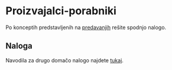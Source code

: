 # Proizvajalci-porabniki

Po konceptih predstavljenih na [predavanjih](predavanja/08-sinhronizacija-3/sinhronizacija-3.md) rešite spodnjo nalogo.

## Naloga

Navodila za drugo domačo nalogo najdete [tukaj](../naloga-2/naloga-2.md).